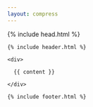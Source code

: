 ```yaml
---
layout: compress
---
```


<!DOCTYPE html>
<html data-current="{{ page.section }}" lang="en">

  {% include head.html %}

  <body>

    {% include header.html %}

    <div>

      {{ content }}

    </div>

    {% include footer.html %}

  </body>

</html>
